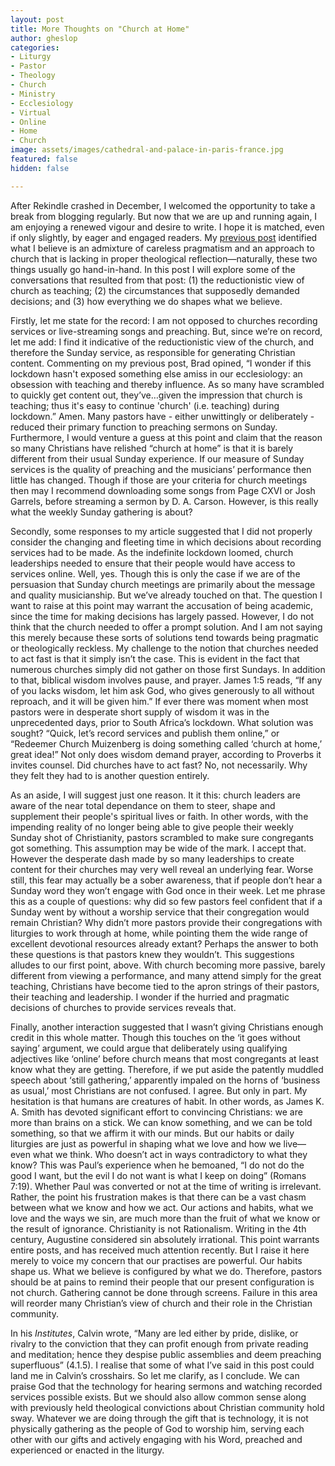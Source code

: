 ```yaml
---
layout: post
title: More Thoughts on "Church at Home"
author: gheslop
categories:
- Liturgy
- Pastor
- Theology
- Church
- Ministry
- Ecclesiology
- Virtual
- Online
- Home
- Church
image: assets/images/cathedral-and-palace-in-paris-france.jpg
featured: false
hidden: false

---
```

After Rekindle crashed in December, I welcomed the opportunity to take a break from blogging regularly. But now that we are up and running again, I am enjoying a renewed vigour and desire to write. I hope it is matched, even if only slightly, by eager and engaged readers. My [previous post](https://rekindle.co.za/content/2020-04-03-church-at-home-the-triumph-of-pragmatism-over-theology '"Church at home"') identified what I believe is an admixture of careless pragmatism and an approach to church that is lacking in proper theological reflection—naturally, these two things usually go hand-in-hand. In this post I will explore some of the conversations that resulted from that post: (1) the reductionistic view of church as teaching; (2) the circumstances that supposedly demanded decisions; and (3) how everything we do shapes what we believe.

Firstly, let me state for the record: I am not opposed to churches recording services or live-streaming songs and preaching. But, since we’re on record, let me add: I find it indicative of the reductionistic view of the church, and therefore the Sunday service, as responsible for generating Christian content. Commenting on my previous post, Brad opined, “I wonder if this lockdown hasn't exposed something else amiss in our ecclesiology: an obsession with teaching and thereby influence. As so many have scrambled to quickly get content out, they’ve…given the impression that church is teaching; thus it's easy to continue 'church' (i.e. teaching) during lockdown.” Amen. Many pastors have - either unwittingly or deliberately - reduced their primary function to preaching sermons on Sunday. Furthermore, I would venture a guess at this point and claim that the reason so many Christians have relished “church at home” is that it is barely different from their usual Sunday experience. If our measure of Sunday services is the quality of preaching and the musicians’ performance then little has changed. Though if those are your criteria for church meetings then may I recommend downloading some songs from Page CXVI or Josh Garrels, before streaming a sermon by D. A. Carson. However, is this really what the weekly Sunday gathering is about?

Secondly, some responses to my article suggested that I did not properly consider the changing and fleeting time in which decisions about recording services had to be made. As the indefinite lockdown loomed, church leaderships needed to ensure that their people would have access to services online. Well, yes. Though this is only the case if we are of the persuasion that Sunday church meetings are primarily about the message and quality musicianship. But we’ve already touched on that. The question I want to raise at this point may warrant the accusation of being academic, since the time for making decisions has largely passed. However, I do not think that the church needed to offer a prompt solution. And I am not saying this merely because these sorts of solutions tend towards being pragmatic or theologically reckless. My challenge to the notion that churches needed to act fast is that it simply isn’t the case. This is evident in the fact that numerous churches simply did not gather on those first Sundays. In addition to that, biblical wisdom involves pause, and prayer. James 1:5 reads, “If any of you lacks wisdom, let him ask God, who gives generously to all without reproach, and it will be given him.” If ever there was moment when most pastors were in desperate short supply of wisdom it was in the unprecedented days, prior to South Africa’s lockdown. What solution was sought? “Quick, let’s record services and publish them online,” or “Redeemer Church Muizenberg is doing something called ‘church at home,’ great idea!” Not only does wisdom demand prayer, according to Proverbs it invites counsel. Did churches have to act fast? No, not necessarily. Why they felt they had to is another question entirely.

As an aside, I will suggest just one reason. It it this: church leaders are aware of the near total dependance on them to steer, shape and supplement their people's spiritual lives or faith. In other words, with the impending reality of no longer being able to give people their weekly Sunday shot of Christianity, pastors scrambled to make sure congregants got something. This assumption may be wide of the mark. I accept that. However the desperate dash made by so many leaderships to create content for their churches may very well reveal an underlying fear. Worse still, this fear may actually be a sober awareness, that if people don’t hear a Sunday word they won’t engage with God once in their week. Let me phrase this as a couple of questions: why did so few pastors feel confident that if a Sunday went by without a worship service that their congregation would remain Christian? Why didn’t more pastors provide their congregations with liturgies to work through at home, while pointing them the wide range of excellent devotional resources already extant? Perhaps the answer to both these questions is that pastors knew they wouldn’t. This suggestions alludes to our first point, above. With church becoming more passive, barely different from viewing a performance, and many attend simply for the great teaching, Christians have become tied to the apron strings of their pastors, their teaching and leadership. I wonder if the hurried and pragmatic decisions of churches to provide services reveals that.

Finally, another interaction suggested that I wasn’t giving Christians enough credit in this whole matter. Though this touches on the ‘it goes without saying’ argument, we could argue that deliberately using qualifying adjectives like ‘online’ before church means that most congregants at least know what they are getting. Therefore, if we put aside the patently muddled speech about ‘still gathering,’ apparently impaled on the horns of ‘business as usual,’ most Christians are not confused. I agree. But only in part. My hesitation is that humans are creatures of habit. In other words, as James K. A. Smith has devoted significant effort to convincing Christians: we are more than brains on a stick. We can know something, and we can be told something, so that we affirm it with our minds. But our habits or daily liturgies are just as powerful in shaping what we love and how we live—even what we think. Who doesn’t act in ways contradictory to what they know? This was Paul’s experience when he bemoaned, “I do not do the good I want, but the evil I do not want is what I keep on doing” (Romans 7:19). Whether Paul was converted or not at the time of writing is irrelevant. Rather, the point his frustration makes is that there can be a vast chasm between what we know and how we act. Our actions and habits, what we love and the ways we sin, are much more than the fruit of what we know or the result of ignorance. Christianity is not Rationalism. Writing in the 4th century, Augustine considered sin absolutely irrational. This point warrants entire posts, and has received much attention recently. But I raise it here merely to voice my concern that our practises are powerful. Our habits shape us. What we believe is configured by what we do. Therefore, pastors should be at pains to remind their people that our present configuration is not church. Gathering cannot be done through screens. Failure in this area will reorder many Christian’s view of church and their role in the Christian community.

In his _Institutes_, Calvin wrote, “Many are led either by pride, dislike, or rivalry to the conviction that they can profit enough from private reading and meditation; hence they despise public assemblies and deem preaching superfluous” (4.1.5). I realise that some of what I’ve said in this post could land me in Calvin’s crosshairs. So let me clarify, as I conclude. We can praise God that the technology for hearing sermons and watching recorded services possible exists. But we should also allow common sense along with previously held theological convictions about Christian community hold sway. Whatever we are doing through the gift that is technology, it is not physically gathering as the people of God to worship him, serving each other with our gifts and actively engaging with his Word, preached and experienced or enacted in the liturgy.